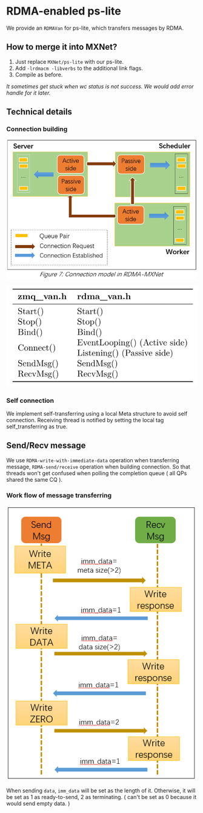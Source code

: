 # RDMA-enabled ps-lite

We provide an `RDMAVan` for ps-lite, which transfers messages by RDMA.

## How to merge it into MXNet?

1. Just replace `MXNet/ps-lite` with our ps-lite.
2. Add `-lrdmacm -libverbs` to the additional link flags.
3. Compile as before.

*It sometimes get stuck when wc status is not success. We would add error handle for it later.*

## Technical details

### Connection building

![connection building model](img/connection_build.png)

![function mapping](img/func_map.png)



### Self connection

We implement self-transferring using a local Meta structure to avoid self connection. Receiving thread is notified by setting the  local tag self_transferring as true.

## Send/Recv message

We use `RDMA-write-with-immediate-data` operation when transferring message, `RDMA-send/receive` operation when building connection. So that threads won't get confused when polling the completion queue ( all QPs shared the same CQ ).

### Work flow of message transferring

![work flow](img/work_flow.png)

When sending `data`, `imm_data` will be set as the length of it. Otherwise, it will be set as $1$ as ready-to-send, $2$ as terminating. ( can't be set as $0$ because it would send empty data. )
